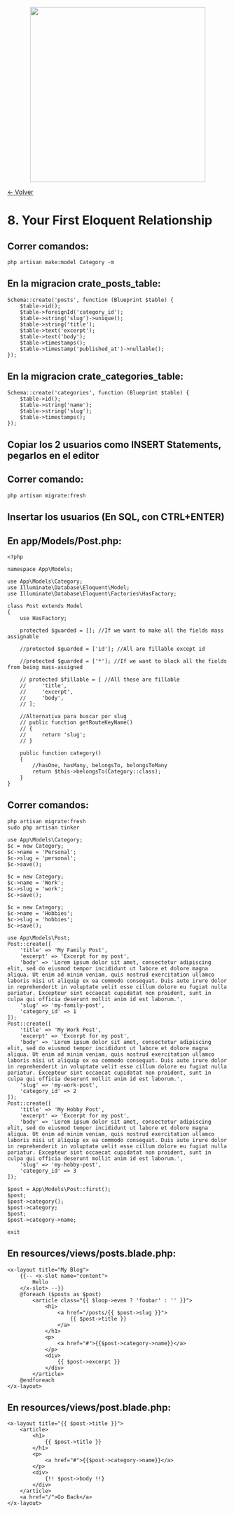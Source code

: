 <p align="center"><a href="https://laravel.com" target="_blank"><img src="https://raw.githubusercontent.com/laravel/art/master/logo-lockup/5%20SVG/2%20CMYK/1%20Full%20Color/laravel-logolockup-cmyk-red.svg" width="400"></a></p>

[<- Volver](../../README.md)

# 8. Your First Eloquent Relationship

## Correr comandos:

    php artisan make:model Category -m

## En la migracion crate_posts_table:

    Schema::create('posts', function (Blueprint $table) {
        $table->id();
        $table->foreignId('category_id');
        $table->string('slug')->unique();
        $table->string('title');
        $table->text('excerpt');
        $table->text('body');
        $table->timestamps();
        $table->timestamp('published_at')->nullable();
    });

## En la migracion crate_categories_table:

    Schema::create('categories', function (Blueprint $table) {
        $table->id();
        $table->string('name');
        $table->string('slug');
        $table->timestamps();
    });

## Copiar los 2 usuarios como INSERT Statements, pegarlos en el editor

## Correr comando:

    php artisan migrate:fresh

## Insertar los usuarios (En SQL, con CTRL+ENTER)

## En app/Models/Post.php:

    <?php

    namespace App\Models;

    use App\Models\Category;
    use Illuminate\Database\Eloquent\Model;
    use Illuminate\Database\Eloquent\Factories\HasFactory;

    class Post extends Model
    {
        use HasFactory;

        protected $guarded = []; //If we want to make all the fields mass assignable

        //protected $guarded = ['id']; //All are fillable except id

        //protected $guarded = ['*']; //If we want to block all the fields from being mass-assigned

        // protected $fillable = [ //All these are fillable
        //     'title',
        //     'excerpt',
        //     'body',
        // ];

        //Alternativa para buscar por slug
        // public function getRouteKeyName()
        // {
        //     return 'slug';
        // }

        public function category() 
        {
            //hasOne, hasMany, belongsTo, belongsToMany
            return $this->belongsTo(Category::class);
        }
    }

## Correr comandos:

    php artisan migrate:fresh
    sudo php artisan tinker

    use App\Models\Category;
    $c = new Category;
    $c->name = 'Personal';
    $c->slug = 'personal';
    $c->save();

    $c = new Category;
    $c->name = 'Work';
    $c->slug = 'work';
    $c->save();

    $c = new Category;
    $c->name = 'Hobbies';
    $c->slug = 'hobbies';
    $c->save();

    use App\Models\Post;
    Post::create([
        'title' => 'My Family Post',
        'excerpt' => 'Excerpt for my post',
        'body' => 'Lorem ipsum dolor sit amet, consectetur adipiscing elit, sed do eiusmod tempor incididunt ut labore et dolore magna aliqua. Ut enim ad minim veniam, quis nostrud exercitation ullamco laboris nisi ut aliquip ex ea commodo consequat. Duis aute irure dolor in reprehenderit in voluptate velit esse cillum dolore eu fugiat nulla pariatur. Excepteur sint occaecat cupidatat non proident, sunt in culpa qui officia deserunt mollit anim id est laborum.',
        'slug' => 'my-family-post',
        'category_id' => 1
    ]);
    Post::create([
        'title' => 'My Work Post',
        'excerpt' => 'Excerpt for my post',
        'body' => 'Lorem ipsum dolor sit amet, consectetur adipiscing elit, sed do eiusmod tempor incididunt ut labore et dolore magna aliqua. Ut enim ad minim veniam, quis nostrud exercitation ullamco laboris nisi ut aliquip ex ea commodo consequat. Duis aute irure dolor in reprehenderit in voluptate velit esse cillum dolore eu fugiat nulla pariatur. Excepteur sint occaecat cupidatat non proident, sunt in culpa qui officia deserunt mollit anim id est laborum.',
        'slug' => 'my-work-post',
        'category_id' => 2
    ]);
    Post::create([
        'title' => 'My Hobby Post',
        'excerpt' => 'Excerpt for my post',
        'body' => 'Lorem ipsum dolor sit amet, consectetur adipiscing elit, sed do eiusmod tempor incididunt ut labore et dolore magna aliqua. Ut enim ad minim veniam, quis nostrud exercitation ullamco laboris nisi ut aliquip ex ea commodo consequat. Duis aute irure dolor in reprehenderit in voluptate velit esse cillum dolore eu fugiat nulla pariatur. Excepteur sint occaecat cupidatat non proident, sunt in culpa qui officia deserunt mollit anim id est laborum.',
        'slug' => 'my-hobby-post',
        'category_id' => 3
    ]);

    $post = App\Models\Post::first();
    $post;
    $post->category();
    $post->category;
    $post;
    $post->category->name;

    exit

## En resources/views/posts.blade.php:

    <x-layout title="My Blog">
        {{-- <x-slot name="content">
            Hello
        </x-slot> --}}
        @foreach ($posts as $post)
            <article class="{{ $loop->even ? 'foobar' : '' }}">
                <h1>
                    <a href="/posts/{{ $post->slug }}">
                        {{ $post->title }}
                    </a>
                </h1>
                <p>
                    <a href="#">{{$post->category->name}}</a>
                </p>
                <div>
                    {{ $post->excerpt }}
                </div>
            </article>
        @endforeach
    </x-layout>

## En resources/views/post.blade.php:

    <x-layout title="{{ $post->title }}">
        <article>
            <h1>
                {{ $post->title }}
            </h1>
            <p>
                <a href="#">{{$post->category->name}}</a>
            </p>
            <div>
                {!! $post->body !!}
            </div>
        </article>
        <a href="/">Go Back</a>
    </x-layout>